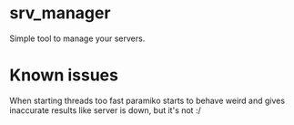 # srv_manager
Simple tool to manage your servers.

# Known issues
When starting threads too fast paramiko starts to behave weird and gives inaccurate results like server is down, but it's not :/
